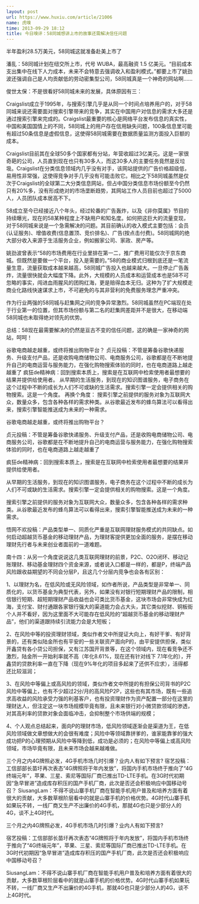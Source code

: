 ```yaml
---
layout: post
url: https://www.huxiu.com/article/21006
name: 虎嗅
time: 2013-09-29 18:12
title: 今日嗅评：58同城想讲上市的故事还需解决信任问题
---
```

半年盈利28.5万美元，58同城这就准备赴美上市了

潘乱：58同城计划在纽交所上市，代号 WUBA，最高融资 1.5 亿美元。“目前成本支出集中在线下人力成本，未来不会特意去强调收入和盈利模式。”都要上市了姚劲波还强调自己是人均贡献低的劳动密集型公司，58同城真是一个神奇的网站啊......

俊世太保：不是很看好58同城未来的发展，具体原因有三：

Craigslist成立于1995年，与搜索引擎几乎是从同一个时间点培养用户的，对于58同城来说还需要面对搜索引擎带来的竞争，其实在中国用户对信息的需求大多还是通过搜索引擎来完成的。Craigslist最重要的核心是网络平台发布信息的真实性，中国和美国国情上的不同，58同城上的用户存在信用缺失问题，100条信息里可能有超过50条信息是虚假信息，这使得58同城需要在数据质量监测方面投入巨额的成本。

Craigslist目前其在全球50多个国家都有分站，年营收超过3亿美元。这是一家很奇葩的公司，人员直到现在也只有30多人，而这30多人的主要任务竟然是反垃圾。Craigslist在分类信息领域内几乎没有对手，该网站提供的广告价格超级低，易用性非常强，这使得竞争对手几乎没有可能击败它。相比之下58同城虽然是仅次于Craigslist的全球第二大分类信息网站，但占中国分类信息市场份额至今仍然只有20%多，没有形成绝对的市场垄断趋势，其网站工作人员目前也超过了5000人，人员团队成本居高不下。

58成立至今已经接近八个年头，经过轮番的广告轰炸，以及《非你莫属》节目的持续曝光，现在的58某种程度上不缺用户和知名度。如何把这巨大的流量变现，对于58同城来说是一个急需解决的问题。其目前确认的收入模式主要包括：会员(认证服务)、增值收费(信息置顶、竞价排名)、广告(按点击付费)。58同城网的绝大部分收入来源于生活服务企业，例如搬家公司、家政、房产等。

姚劲波曾表示“58的市场费用在行业里排在第一二，推广费用可能仅次于京东商城。但既然是要做一个平台，投入是需要的。”58的商业模式归根到底还是一笔流量生意，流量获取成本越来越高，58同城广告投入也越来越大。一旦停止广告轰炸，流量很快就会大幅度下降。此外，大规模的人员成本和运营成本也是58不可忽略的事实，闯进血雨腥风的团购红海，更是赔得血本无归。这种为了扩大规模走商业化路线快速谋求上市，不可避免的与其非营利的免费服务理念严重冲突。

作为行业两强的58同城与赶集网之间的竞争异常激烈。58同城虽然在PC端现在处于行业第一的位置，但其市场份额与第二名的赶集网差距并不是很大，在移动端58同城也未取得绝对领先的优势。

总结：58现在最需要解决的仍然是亘古不变的信任问题，这的确是一家神奇的网站，呵呵！

谷歌电商越走越重，或终将推出购物平台？ 贞元投稿：不管是筹备谷歌快递服务、升级支付产品，还是收购电商储物公司、电商服务公司，谷歌都是在不断地提升自己的电商运营与服务能力，在强化购物搜索体验的同时，也在电商道路上越走越重了 疯狂de精神病：回到搜索本质上，搜索是在互联网中检索使用者最想要的结果并提供给使用者。 从早期的生活服务，到现在的知识图谱服务，电子商务在这个过程中不断的成长为人们不可或缺的生活需求。搜索引擎一定会提供相关的购物搜索。这是一个角度。 再换个角度： 搜索引擎之前提供的服务对象为互联网大众，数量众多，包含各种各样的需求种类。从谷歌最近发布的蜂鸟算法可以看得出来，搜索引擎智能推送成为未来的一种需求。

谷歌电商越走越重，或终将推出购物平台？

贞元投稿：不管是筹备谷歌快递服务、升级支付产品，还是收购电商储物公司、电商服务公司，谷歌都是在不断地提升自己的电商运营与服务能力，在强化购物搜索体验的同时，也在电商道路上越走越重了

疯狂de精神病：回到搜索本质上，搜索是在互联网中检索使用者最想要的结果并提供给使用者。

从早期的生活服务，到现在的知识图谱服务，电子商务在这个过程中不断的成长为人们不可或缺的生活需求。搜索引擎一定会提供相关的购物搜索。这是一个角度。

搜索引擎之前提供的服务对象为互联网大众，数量众多，包含各种各样的需求种类。从谷歌最近发布的蜂鸟算法可以看得出来，搜索引擎智能推送成为未来的一种需求。

悟网不欢投稿：产品类型单一、同质化严重是互联网理财服务模式的共同缺点。如何启动超越货币基金的移动理财产品，为理财客提供更加全面的服务，是摆在移动理财先行者与未来创业者面前的一道难题。

南十四：从另一个角度说说这几类互联网理财的前景，P2C、O2O闭环、移动记账理财、移动基金理财四个资金来源，或者说入口都是一样的，都是P，终端产品风险跟收益期望的不同会分层P，且这几个分层内竞争也会各有区别：

1、以理财为名，在低风险或无风险领域，如作者所说，产品类型是非常单一、同质化的，以货币基金为典型代表，另外，如果没有对银行短期理财产品的限制，相信银行短期、超短期理财产品收益也会可类比货币基金，这块市场会非常快成为红海，支付宝、财付通跟各家银行强大的渠道能力会占大头，其它类似挖财、铜板街个人并不看好，因为这里面不大可能存在低风险的“超越货币基金的移动理财产品”，他们的渠道跟持续引流能力会是大短板；

2、在风险中等的投资理财领域，类似作者文中所提证大向上，有好干爹、有好背景的，还有类似陆金所也有平安的一些关联资产面向P的，由平安提供担保，类似开鑫贷有各小贷公司担保，又有江苏国开背景等，在这个领域内，现在看竞争还不激烈，陆金所一开始利率就不高（年化8.61%，现在还有针对线下 7.1年化的），开鑫贷的贷款利率一直在下降（现在9%年化的项目多起来了还供不应求），活得都还比较滋润；

3、在风险中等偏上或高风险的领域，类似作者文中所提的有担保公司背书的P2C风险中等偏上，也有不少超过2分/月的高风险P2P，这些也有其市场，既有一些追求高收益的风险承受力强的利基客户，也有投资理财作为资产配置一部分在这里的理财达人，但注定这一块市场规模毕竟有限，且未来银行对小微贷款领域的渗透，对其高利率的贷款对象会面临冲击，会抑制整个市场供端的规模；

4、个人观点总结起来，面向P的理财市场，低风险领域逐渐会是渠道为王，在低风险领域做文章想做大的会很有难度；风险中等领域靠拼爹的，谁家能靠爹的强大成功把P的心理预期从风险中等降到低，成功是必须的；在风险中等偏上或高风险领域，市场毕竟有限，且未来市场会越来越难做。

三个月之内4G牌照必发，4G手机市场几时引爆？业内人有如下预言? 宿艺投稿：工信部部长苗圩再次表态“4G牌照将于年内发放”，将国内手机市场终于推向了“4G终端元年”，苹果、三星、索尼等国际厂商已推出TD-LTE手机。在3G时代初期因“急早冒进”造成库存积压的国产手机厂商，此次是否还会积极响应中国移动号召？ SiusangLam：不得不说山寨手机厂商在智能手机用户普及和培养方面有着很大的贡献，大多数草根阶层看中的就是山寨手机的价格优势。4G时代山寨手机如果玩不转，一线厂商又生产不出廉价的4G手机，那就4G也只是少部分人的4G，谈不上4G时代。

三个月之内4G牌照必发，4G手机市场几时引爆？业内人有如下预言?

宿艺投稿：工信部部长苗圩再次表态“4G牌照将于年内发放”，将国内手机市场终于推向了“4G终端元年”，苹果、三星、索尼等国际厂商已推出TD-LTE手机。在3G时代初期因“急早冒进”造成库存积压的国产手机厂商，此次是否还会积极响应中国移动号召？

SiusangLam：不得不说山寨手机厂商在智能手机用户普及和培养方面有着很大的贡献，大多数草根阶层看中的就是山寨手机的价格优势。4G时代山寨手机如果玩不转，一线厂商又生产不出廉价的4G手机，那就4G也只是少部分人的4G，谈不上4G时代。

